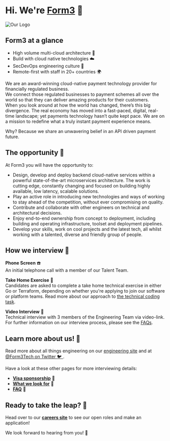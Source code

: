 # Hi. We're [Form3](https://www.form3.tech/) 👋

![Our Logo](./assets/form3-logo-gopher.png)

## Form3 at a glance
- High volume multi-cloud architecture 🚀
- Build with cloud native technologies ☁️
- SecDevOps engineering culture 🔐
- Remote-first with staff in 20+ countries 🌍

We are an award-winning cloud-native payment technology provider for financially regulated business.<br>
We connect those regulated businesses to payment schemes all over the world so that they can deliver amazing products for their customers. <br>
When you look around at how the world has changed, there’s this big divergence. The real economy has moved into a fast-paced, digital, real-time landscape; yet payments technology hasn’t quite kept pace. We are on a mission to redefine what a truly instant payment experience means. 

Why? Because we share an unwavering belief in an API driven payment future.

## The opportunity 🎉

At Form3 you will have the opportunity to: 
- Design, develop and deploy backend cloud-native services within a powerful state-of-the-art microservices architecture. The work is cutting edge, constantly changing and focused on building highly available, low latency, scalable solutions. 
- Play an active role in introducing new technologies and ways of working to stay ahead of the competition, without ever compromising on quality. 
- Contribute and collaborate with other engineers on technical and architectural decisions. 
- Enjoy end-to-end ownership from concept to deployment, including building and operating infrastructure, toolset and deployment pipelines. 
- Develop your skills, work on cool projects and the latest tech, all whilst working with a talented, diverse and friendly group of people.

## How we interview 🤝

**Phone Screen** ☎️ <br> 
An initial telephone call with a member of our Talent Team.

**Take Home Exercise** 🏡 <br>
Candidates are asked to complete a take home technical exercise in either Go or Terraform, depending on whether you're applying to join our software or platform teams. Read more about our approach to [the technical coding task](./pages/coding-task.md).

**Video Interview** 🎥 <br>
Technical interview with 3 members of the Engineering Team via video-link. For further information on our interview process, please see the [FAQs](./pages/faq.md).

## Learn more about us! 🙌
Read more about all things engineering on our [engineering site](https://www.form3.tech/engineering) and at [@Form3Tech on Twitter 🐦 ](https://twitter.com/Form3Tech).

Have a look at these other pages for more interviewing details:
- **[Visa sponsorship](./pages/visa-sponsorship.md)** 🛫
- **[What we look for](./pages/what-we-look-for.md)** 🔎
- **[FAQ](./pages/faq.md)** 🤨
  
## Ready to take the leap? 💯 
Head over to our **[careers site](https://www.form3.tech/careers)** to see our open roles and make an application! 

We look forward to hearing from you! 🥳
